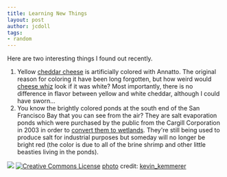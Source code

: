 ```yaml
---
title: Learning New Things
layout: post
author: jcdoll
tags:
- random
---
```


Here are two interesting things I found out recently.

1. Yellow [cheddar cheese](http://en.wikipedia.org/wiki/Cheddar_cheese) is artificially colored with Annatto. The original reason for coloring it have been long forgotten, but how weird would [cheese whiz](http://en.wikipedia.org/wiki/Cheez_Whiz) look if it was white? Most importantly, there is no difference in flavor between yellow and white cheddar, although I could have sworn...
 
2. You know the brightly colored ponds at the south end of the San Francisco Bay that you can see from the air? They are salt evaporation ponds which were purchased by the public from the Cargill Corporation in 2003 in order to [convert them to wetlands](http://en.wikipedia.org/wiki/San_Francisco_Bay#Ecology). They're still being used to produce salt for industrial purposes but someday will no longer be bright red (the color is due to all of the brine shrimp and other little beasties living in the ponds).

[![](http://farm4.staticflickr.com/3254/2608471547_0a24b3e065_z.jpg)](http://www.flickr.com/photos/kevinkemmerer/2608471547/in/pool-42646442@N00)
[![Creative Commons License](http://www.guyslikedolls.com/wordpress/wp-content/plugins/photo_dropper/images/cc.png)](http://creativecommons.org/licenses/by-sa/2.0/) [photo](http://www.photodropper.com/photos/) credit: [kevin_kemmerer](http://www.flickr.com/photos/kevinkemmerer/)
